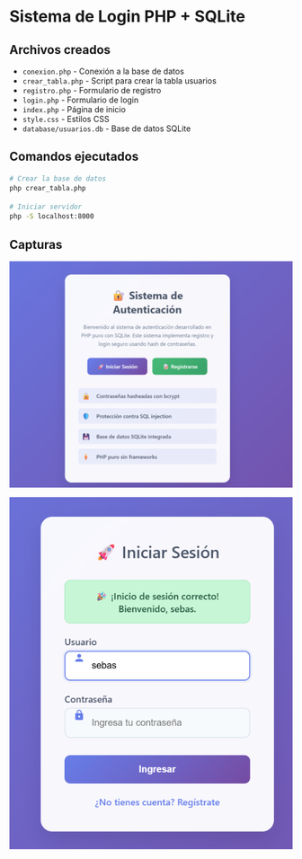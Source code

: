 # Sistema de Login PHP + SQLite

## Archivos creados

- `conexion.php` - Conexión a la base de datos
- `crear_tabla.php` - Script para crear la tabla usuarios
- `registro.php` - Formulario de registro
- `login.php` - Formulario de login
- `index.php` - Página de inicio
- `style.css` - Estilos CSS
- `database/usuarios.db` - Base de datos SQLite

## Comandos ejecutados

```bash
# Crear la base de datos
php crear_tabla.php

# Iniciar servidor
php -S localhost:8000
```

## Capturas

![Registro](Captura%20de%20pantalla%202025-10-22%20170256.png)

![Login](Captura%20de%20pantalla%202025-10-22%20170412.png)
